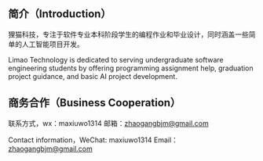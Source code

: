 ## 简介（Introduction）
狸猫科技，专注于软件专业本科阶段学生的编程作业和毕业设计，同时涵盖一些简单的人工智能项目开发。

Limao Technology is dedicated to serving undergraduate software engineering students by offering programming assignment help, graduation project guidance, and basic AI project development.

## 商务合作（Business Cooperation）

联系方式，wx：maxiuwo1314  邮箱：zhaogangbjm@gmail.com

Contact information，WeChat: maxiuwo1314  Email：zhaogangbjm@gmail.com

